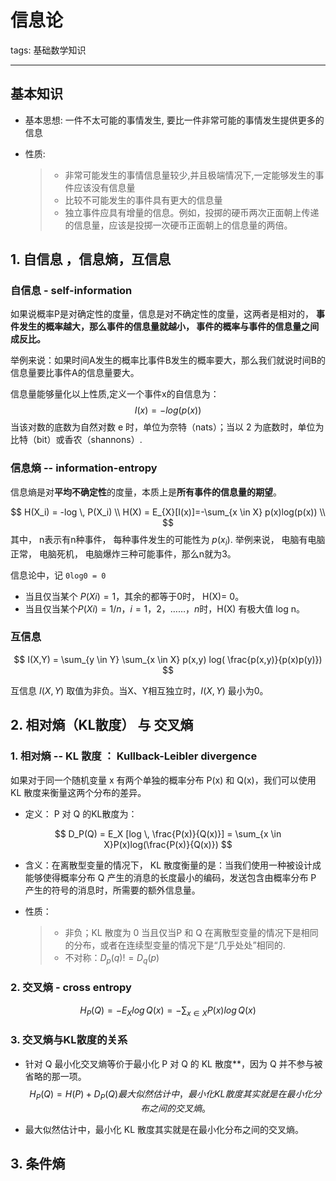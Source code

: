 # 信息论

tags: 基础数学知识

---

## 基本知识

- 基本思想: 一件不太可能的事情发生, 要比一件非常可能的事情发生提供更多的信息

- 性质:

  > - 非常可能发生的事情信息量较少,并且极端情况下,一定能够发生的事件应该没有信息量
  > - 比较不可能发生的事件具有更大的信息量
  > - 独立事件应具有增量的信息。例如，投掷的硬币两次正面朝上传递的信息量，应该是投掷一次硬币正面朝上的信息量的两倍。

## 1. 自信息 ，信息熵，互信息

### 自信息 - self-information

如果说概率P是对确定性的度量，信息是对不确定性的度量，这两者是相对的， **事件发生的概率越大，那么事件的信息量就越小， 事件的概率与事件的信息量之间成反比。**

举例来说：如果时间A发生的概率比事件B发生的概率要大，那么我们就说时间B的信息量要比事件A的信息量要大。

信息量能够量化以上性质,定义一个事件x的自信息为：
$$
I(x) = -log(p(x))
$$
当该对数的底数为自然对数 e 时，单位为奈特（nats）；当以 2 为底数时，单位为比特（bit）或香农（shannons）.

### 信息熵 -- information-entropy

信息熵是对**平均不确定性**的度量，本质上是**所有事件的信息量的期望**。

$$
H(X_i) = -log \, P(X_i) \\
H(X) = E_{X}[I(x)]=-\sum_{x \in X} p(x)log(p(x)) \\
$$
其中， n表示有n种事件， 每种事件发生的可能性为 $p(x_i)$. 举例来说， 电脑有电脑正常， 电脑死机， 电脑爆炸三种可能事件，那么n就为3。

信息论中，记 `0log0 = 0`

- 当且仅当某个 $P(Xi)=1$，其余的都等于0时， H(X)= 0。
- 当且仅当某个$P(Xi)=1/n，i=1， 2，……， n$时，H(X) 有极大值 log n。

### 互信息

$$
I(X,Y) = \sum_{y \in Y} \sum_{x \in X} p(x,y) log( \frac{p(x,y)}{p(x)p(y)})
$$

互信息 $I(X,Y)$ 取值为非负。当X、Y相互独立时，$I(X,Y)$ 最小为0。

## 2. 相对熵（KL散度） 与 交叉熵

### 1. 相对熵 -- KL 散度 ： Kullback-Leibler divergence

如果对于同一个随机变量 x 有两个单独的概率分布 P(x) 和 Q(x)，我们可以使用 KL 散度来衡量这两个分布的差异。

- 定义： P 对 Q 的KL散度为：

$$
D_P(Q) = E_X [log \, \frac{P(x)}{Q(x)}] = \sum_{x \in X}P(x)log(\frac{P(x)}{Q(x)})
$$

- 含义：在离散型变量的情况下， KL 散度衡量的是：当我们使用一种被设计成能够使得概率分布 Q 产生的消息的长度最小的编码，发送包含由概率分布 P 产生的符号的消息时，所需要的额外信息量。

- 性质：

  > - 非负；KL 散度为 0 当且仅当P 和 Q 在离散型变量的情况下是相同的分布，或者在连续型变量的情况下是“几乎处处”相同的.
  > - 不对称：$D_p(q) != D_q(p)$

### 2. 交叉熵 - cross entropy

$$
H_P(Q)= -E_{X} log \, Q(x) =-\sum_{x \in X}P(x)log\,Q(x)
$$

### 3. 交叉熵与KL散度的关系

- 针对 Q 最小化交叉熵等价于最小化 P 对 Q 的 KL 散度**，因为 Q 并不参与被省略的那一项。
  $$
  H_P(Q) = H(P) + D_P(Q)最大似然估计中，最小化 KL 散度其实就是在最小化分布之间的交叉熵。
  $$

- 最大似然估计中，最小化 KL 散度其实就是在最小化分布之间的交叉熵。

## 3. 条件熵

